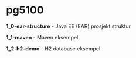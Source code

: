 pg5100
======
**1_0-ear-structure** - Java EE (EAR) prosjekt struktur

**1_1-maven** - Maven eksempel

**1_2-h2-demo** - H2 database eksempel
